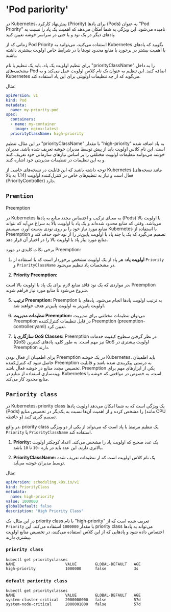 # 'Pod pariority'

در Kubernetes، پیش‌نهاد کارکرد (Priority) برای پادها (Pods) به عنوان "Pod Priority" نامیده می‌شود. این ویژگی به شما امکان می‌دهد که اهمیت یک پاد را نسبت به پادهای دیگر در یک نود و یا حتی در سراسر خوشه تعیین کنید.

زمانی که از Pod Priority استفاده می‌کنید، می‌توانید به Kubernetes بگویید که پادهای با اهمیت بیشتر در برخورد با منابع محدود نود‌ها یا در شرایط خاص اولویت بیشتری داشته باشند.

برای تنظیم اولویت یک پاد، باید یک تنظیم با نام "priorityClassName" را به داخل مشخصه‌های Pod اضافه کنید. این تنظیم به عنوان یک نام کلاس اولویت عمل می‌کند و به Kubernetes می‌گوید که از چه تنظیمات اولویتی برای این پاد استفاده کند.

مثال:
```yaml
apiVersion: v1
kind: Pod
metadata:
  name: my-priority-pod
spec:
  containers:
  - name: my-container
    image: nginx:latest
  priorityClassName: high-priority
```

در این مثال، تنظیم "priorityClassName" با مقدار "high-priority" به پاد اضافه شده است. این نام کلاس اولویت باید از پیش توسط مدیران خوشه تعریف شده باشد. مدیران خوشه می‌توانند تنظیمات اولویت مختلفی را بر اساس نیازهای سازمانی خود تعریف کنند و به این تنظیمات در تنظیمات مدیریتی خود اشاره کنند.

توجه داشته باشید که این قابلیت در نسخه‌های خاصی از Kubernetes (مانند نسخه‌های 1.14 به بالا) فعال است و نیاز به تنظیم‌های خاص در کنترل‌کننده اولویت (PriorityController) دارد.


## `Premtion`

Preemption

در Kubernetes به معنای ترکیب و اختصاص مجدد منابع به پادها (Pods) با اولویت بالا می‌باشد. وقتی که منابع محدود شده‌اند و یک پاد با اولویت بالا به سراغ می‌آید که نتواند منابع مورد نیاز خود را بر روی نودی بدست آورد، سیستم Kubernetes با استفاده از Preemption تصمیم می‌گیرد که یک یا چند پاد با اولویت پایین‌تر را از نود خود حذف کند و منابع مورد نیاز پاد با اولویت بالا را در اختیار آن قرار دهد.

برخی نکات کلیدی در مورد Preemption:

1. **اولویت پاد:** هر پاد از یک اولویت مشخص برخوردار است که با استفاده از `Priority` و `PriorityClassName` در مشخصات پاد تنظیم می‌شود.

2. **Priority Preemption:**
  
  در مواردی که یک نود فاقد منابع لازم برای یک پاد با اولویت بالا است، Preemption شروع می‌شود تا منابع مورد نیاز فراهم شوند.

5. **ترتیب Preemption:** Preemption به ترتیب اولویت پادها انجام می‌شود. پادهای با اولویت پایین‌تر به اولویت پایین‌تر هدف خواهند شد.

6. **تنظیمات مدیریت Preemption:** می‌توان تنظیمات مختلفی برای مدیریت Preemption در فایل تنظیمات کنترل‌کننده Preemption (preemption-controller.yaml) تعیین کرد.

7. **سازگاری با QoS Classes:** Preemption در نظر گرفتن سطوح کیفیت خدمات (QoS) نیز مهم است. به طور کلی، پادهای کمترین QoS اولویت بیشتری در Preemption دارند.

برای اطمینان از فعال بودن Preemption در یک خوشه Kubernetes، باید اطمینان حاصل شود که کنترل‌کننده Preemption به درستی پیکربندی شده باشد و قابلیت تخصیص مجدد منابع در خوشه فعال باشد. Preemption یکی از ابزارهای مهم برای بهینه‌سازی استفاده از منابع در Kubernetes است، به خصوص در مواقعی که خوشه با منابع محدود کار می‌کند.

## `Pariority class`


 در Kubernetes، priority class یک ویژگی است که به شما امکان می‌دهد اولویت پادها (Pods) را مشخص کرده و از اهمیت آن‌ها نسبت به یکدیگر در تخصیص منابع (مانند CPU و حافظه) تصمیم گیری کنید.

در واقع، priority class یک تنظیم مرتبط با پاد است که می‌تواند از یکی از دو ویژگی `Priority` یا `PriorityClassName` استفاده کند.

1. **Priority:** یک عدد صحیح که اولویت پاد را مشخص می‌کند. اعداد کوچکتر اولویت بالاتری دارند. این عدد باید در بازه `-10` تا `10` باشد.

2. **PriorityClassName:** یک نام کلاس اولویت است که از تنظیمات تعریف شده توسط مدیران خوشه می‌آید.

مثال:

```yaml
apiVersion: scheduling.k8s.io/v1
kind: PriorityClass
metadata:
  name: high-priority
value: 1000000
globalDefault: false
description: "High Priority Class"
```

در این مثال، یک priority class با نام "high-priority" تعریف شده است که از `Priority` با مقدار `1000000` استفاده می‌کند. این priority class می‌تواند به پادها اختصاص داده شود و پادهایی که از این کلاس استفاده می‌کنند، در تخصیص منابع اولویت بیشتری دارند.


### `priority class`
```
kubectl get priorityclasses
NAME                      VALUE        GLOBAL-DEFAULT   AGE
high-priority             1000000      false            3s
```

### `default pariority class`

```
kubectl get priorityclasses
NAME                      VALUE        GLOBAL-DEFAULT   AGE
system-cluster-critical   2000000000   false            57d
system-node-critical      2000001000   false            57d
```
